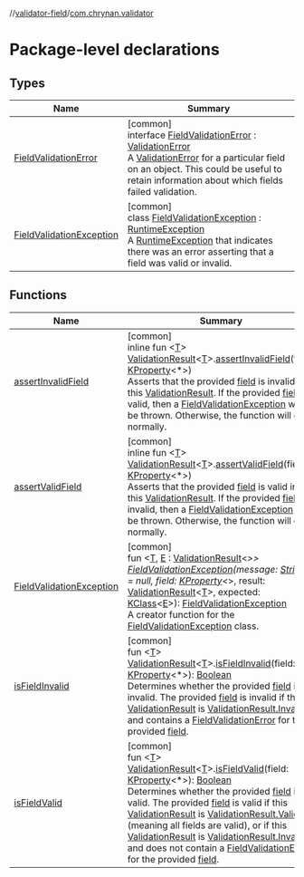 //[validator-field](../../index.md)/[com.chrynan.validator](index.md)

# Package-level declarations

## Types

| Name | Summary |
|---|---|
| [FieldValidationError](-field-validation-error/index.md) | [common]<br>interface [FieldValidationError](-field-validation-error/index.md) : [ValidationError](../../../validator-core/validator-core/com.chrynan.validator/-validation-error/index.md)<br>A [ValidationError](../../../validator-core/validator-core/com.chrynan.validator/-validation-error/index.md) for a particular field on an object. This could be useful to retain information about which fields failed validation. |
| [FieldValidationException](-field-validation-exception/index.md) | [common]<br>class [FieldValidationException](-field-validation-exception/index.md) : [RuntimeException](https://kotlinlang.org/api/latest/jvm/stdlib/kotlin/-runtime-exception/index.html)<br>A [RuntimeException](https://kotlinlang.org/api/latest/jvm/stdlib/kotlin/-runtime-exception/index.html) that indicates there was an error asserting that a field was valid or invalid. |

## Functions

| Name | Summary |
|---|---|
| [assertInvalidField](assert-invalid-field.md) | [common]<br>inline fun &lt;[T](assert-invalid-field.md)&gt; [ValidationResult](../../../validator-core/validator-core/com.chrynan.validator/-validation-result/index.md)&lt;[T](assert-invalid-field.md)&gt;.[assertInvalidField](assert-invalid-field.md)(field: [KProperty](https://kotlinlang.org/api/latest/jvm/stdlib/kotlin.reflect/-k-property/index.html)&lt;*&gt;)<br>Asserts that the provided [field](assert-invalid-field.md) is invalid in this [ValidationResult](../../../validator-core/validator-core/com.chrynan.validator/-validation-result/index.md). If the provided [field](assert-invalid-field.md) is valid, then a [FieldValidationException](-field-validation-exception/index.md) will be thrown. Otherwise, the function will end normally. |
| [assertValidField](assert-valid-field.md) | [common]<br>inline fun &lt;[T](assert-valid-field.md)&gt; [ValidationResult](../../../validator-core/validator-core/com.chrynan.validator/-validation-result/index.md)&lt;[T](assert-valid-field.md)&gt;.[assertValidField](assert-valid-field.md)(field: [KProperty](https://kotlinlang.org/api/latest/jvm/stdlib/kotlin.reflect/-k-property/index.html)&lt;*&gt;)<br>Asserts that the provided [field](assert-valid-field.md) is valid in this [ValidationResult](../../../validator-core/validator-core/com.chrynan.validator/-validation-result/index.md). If the provided [field](assert-valid-field.md) is invalid, then a [FieldValidationException](-field-validation-exception/index.md) will be thrown. Otherwise, the function will end normally. |
| [FieldValidationException](-field-validation-exception.md) | [common]<br>fun &lt;[T](-field-validation-exception.md), [E](-field-validation-exception.md) : [ValidationResult](../../../validator-core/validator-core/com.chrynan.validator/-validation-result/index.md)&lt;*&gt;&gt; [FieldValidationException](-field-validation-exception.md)(message: [String](https://kotlinlang.org/api/latest/jvm/stdlib/kotlin/-string/index.html)? = null, field: [KProperty](https://kotlinlang.org/api/latest/jvm/stdlib/kotlin.reflect/-k-property/index.html)&lt;*&gt;, result: [ValidationResult](../../../validator-core/validator-core/com.chrynan.validator/-validation-result/index.md)&lt;[T](-field-validation-exception.md)&gt;, expected: [KClass](https://kotlinlang.org/api/latest/jvm/stdlib/kotlin.reflect/-k-class/index.html)&lt;[E](-field-validation-exception.md)&gt;): [FieldValidationException](-field-validation-exception/index.md)<br>A creator function for the [FieldValidationException](-field-validation-exception/index.md) class. |
| [isFieldInvalid](is-field-invalid.md) | [common]<br>fun &lt;[T](is-field-invalid.md)&gt; [ValidationResult](../../../validator-core/validator-core/com.chrynan.validator/-validation-result/index.md)&lt;[T](is-field-invalid.md)&gt;.[isFieldInvalid](is-field-invalid.md)(field: [KProperty](https://kotlinlang.org/api/latest/jvm/stdlib/kotlin.reflect/-k-property/index.html)&lt;*&gt;): [Boolean](https://kotlinlang.org/api/latest/jvm/stdlib/kotlin/-boolean/index.html)<br>Determines whether the provided [field](is-field-invalid.md) is invalid. The provided [field](is-field-invalid.md) is invalid if this [ValidationResult](../../../validator-core/validator-core/com.chrynan.validator/-validation-result/index.md) is [ValidationResult.Invalid](../../../validator-core/validator-core/com.chrynan.validator/-validation-result/-invalid/index.md) and contains a [FieldValidationError](-field-validation-error/index.md) for the provided [field](is-field-invalid.md). |
| [isFieldValid](is-field-valid.md) | [common]<br>fun &lt;[T](is-field-valid.md)&gt; [ValidationResult](../../../validator-core/validator-core/com.chrynan.validator/-validation-result/index.md)&lt;[T](is-field-valid.md)&gt;.[isFieldValid](is-field-valid.md)(field: [KProperty](https://kotlinlang.org/api/latest/jvm/stdlib/kotlin.reflect/-k-property/index.html)&lt;*&gt;): [Boolean](https://kotlinlang.org/api/latest/jvm/stdlib/kotlin/-boolean/index.html)<br>Determines whether the provided [field](is-field-valid.md) is valid. The provided [field](is-field-valid.md) is valid if this [ValidationResult](../../../validator-core/validator-core/com.chrynan.validator/-validation-result/index.md) is [ValidationResult.Valid](../../../validator-core/validator-core/com.chrynan.validator/-validation-result/-valid/index.md) (meaning all fields are valid), or if this [ValidationResult](../../../validator-core/validator-core/com.chrynan.validator/-validation-result/index.md) is [ValidationResult.Invalid](../../../validator-core/validator-core/com.chrynan.validator/-validation-result/-invalid/index.md) and does not contain a [FieldValidationError](-field-validation-error/index.md) for the provided [field](is-field-valid.md). |
